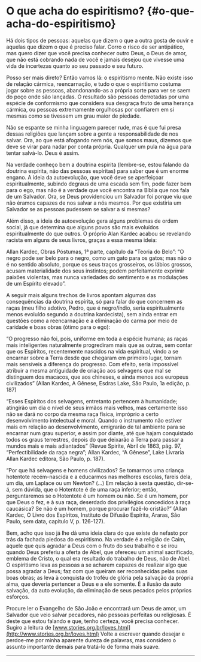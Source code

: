 # O que acha do espiritismo? {#o-que-acha-do-espiritismo}

Há dois tipos de pessoas: aquelas que dizem o que a outra gosta de ouvir e aquelas que dizem o que é preciso falar. Corro o risco de ser antipático, mas quero dizer que você precisa conhecer outro Deus, o Deus de amor, que não está cobrando nada de você e jamais desejou que vivesse uma vida de incertezas quanto ao seu passado e seu futuro.

Posso ser mais direto? Então vamos lá: o espiritismo mente. Não existe isso de relação cármica, reencarnação, e tudo o que o espiritismo costuma jogar sobre as pessoas, abandonando-as a própria sorte para ver se saem do poço onde são lançadas. O resultado são pessoas derrotadas por uma espécie de conformismo que considera sua desgraça fruto de uma herança cármica, ou pessoas extremamente orgulhosas por confiarem em si mesmas como se tivessem um grau maior de piedade.

Não se espante se minha linguagem parecer rude, mas é que fui presa dessas religiões que lançam sobre a gente a responsabilidade de nos salvar. Ora, ao que está afogando nem nós, que somos maus, dizemos que deve se virar para nadar por conta própria. Qualquer um pula na água para tentar salvá-lo. Deus é assim.

Na verdade conheço bem a doutrina espírita (lembre-se, estou falando da doutrina espírita, não das pessoas espíritas) para saber que é um enorme engano. A ideia da autoevolução, que você deve se aperfeiçoar espiritualmente, subindo degraus de uma escada sem fim, pode fazer bem para o ego, mas não é a verdade que você encontra na Bíblia que nos fala de um Salvador. Ora, se Deus providenciou um Salvador foi porque viu que não éramos capazes de nos salvar a nós mesmos. Por que existiria um Salvador se as pessoas pudessem se salvar a si mesmas?

Além disso, a ideia de autoevolução gera alguns problemas de ordem social, já que determina que alguns povos são mais evoluídos espiritualmente do que outros. O próprio Alan Kardec acabou se revelando racista em alguns de seus livros, graças a essa mesma ideia:

Allan Kardec, Obras Póstumas, 1ª parte, capítulo da “Teoria do Belo”: “O negro pode ser belo para o negro, como um gato para os gatos; mas não o é no sentido absoluto, porque os seus traços grosseiros, os lábios grossos, acusam materialidade dos seus instintos; podem perfeitamente exprimir paixões violentas, mas nunca variedades do sentimento e as modulações de um Espírito elevado”.

A seguir mais alguns trechos de livros apontam algumas das consequências da doutrina espírita, só para falar do que concernem as raças (meu filho adotivo, Pedro, que é negro/índio, seria espiritualmente menos evoluído segundo a doutrina kardecista), sem ainda entrar em questões como a reencarnação e a eliminação do carma por meio de caridade e boas obras (ótimo para o ego):

“O progresso não foi, pois, uniforme em toda a espécie humana; as raças mais inteligentes naturalmente progrediram mais que as outras, sem contar que os Espíritos, recentemente nascidos na vida espiritual, vindo a se encarnar sobre a Terra desde que chegaram em primeiro lugar, tornam mais sensíveis a diferença do progresso. Com efeito, seria impossível atribuir a mesma antiguidade de criação aos selvagens que mal se distinguem dos macacos, que aos chineses, e ainda menos aos europeus civilizados” (Allan Kardec, A Gênese, Esdras Lake, São Paulo, 1a edição, p. 187)

“Esses Espíritos dos selvagens, entretanto pertencem à humanidade; atingirão um dia o nível de seus irmãos mais velhos, mas certamente isso não se dará no corpo da mesma raça física, impróprio a certo desenvolvimento intelectual e moral. Quando o instrumento não estiver mais em relação ao desenvolvimento, emigrarão de tal ambiente para se encarnar num grau superior, e assim por diante, até que hajam conquistado todos os graus terrestres, depois do que deixarão a Terra para passar a mundos mais e mais adiantados” (Revue Spirite, Abril de 1863, pág. 97, “Perfectibilidade da raça negra”; Allan Kardec, “A Gênese”, Lake Livraria Allan Kardec editora, São Paulo, p. 187).

“Por que há selvagens e homens civilizados? Se tomarmos uma criança hotentote recém-nascida e a educarmos nas melhores escolas, fareis dela, um dia, um Laplace ou um Newton? (...) Em relação à sexta questão, dir-se-á, sem dúvida, que o Hotentote é de uma raça inferior; então, perguntaremos se o Hotentote é um homem ou não. Se é um homem, por que Deus o fez, e à sua raça, deserdado dos privilégios concedidos à raça caucásica? Se não é um homem, porque procurar fazê-lo cristão?” (Allan Kardec, O Livro dos Espíritos, Instituto de Difusão Espírita, Araras, São Paulo, sem data, capítulo V, p. 126-127).

Bem, acho que isso já lhe dá uma ideia clara do que existe de nefasto por trás da fachada piedosa do espiritismo. Na verdade é a religião de Caim, aquele que quis agradar a Deus com o fruto do seu trabalho e se irou quando Deus preferiu a oferta de Abel, que ofereceu um animal sacrificado, emblema de Cristo, o qual era resultado do trabalho de Deus, não de Abel. O espiritismo leva as pessoas a se acharem capazes de realizar algo que possa agradar a Deus; faz com que queiram ser reconhecidas pelas suas boas obras; as leva à conquista do troféu de glória pela salvação da própria alma, que deveria pertencer a Deus e a ele somente. É a ilusão da auto salvação, da auto evolução, da eliminação de seus pecados pelos próprios esforços.

Procure ler o Evangelho de São João e encontrará um Deus de amor, um Salvador que veio salvar pecadores, não pessoas perfeitas ou religiosas. É deste que estou falando e que, tenho certeza, você precisa conhecer. Sugiro a leitura de [www.stories.org.br/loves.html](http://www.stories.org.br/loves.html) Volte a escrever quando desejar e perdoe-me por minha aparente dureza de palavras, mas considero o assunto importante demais para tratá-lo de forma mais suave.

*****